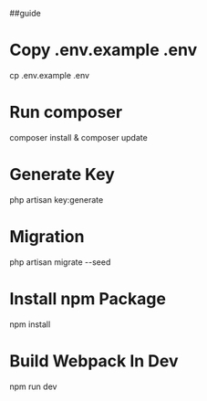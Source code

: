 ##guide

# Copy .env.example .env
cp .env.example .env

# Run composer
composer install & composer update

# Generate Key
php artisan key:generate

# Migration
php artisan migrate --seed

# Install npm Package
npm install

# Build Webpack In Dev
npm run dev
